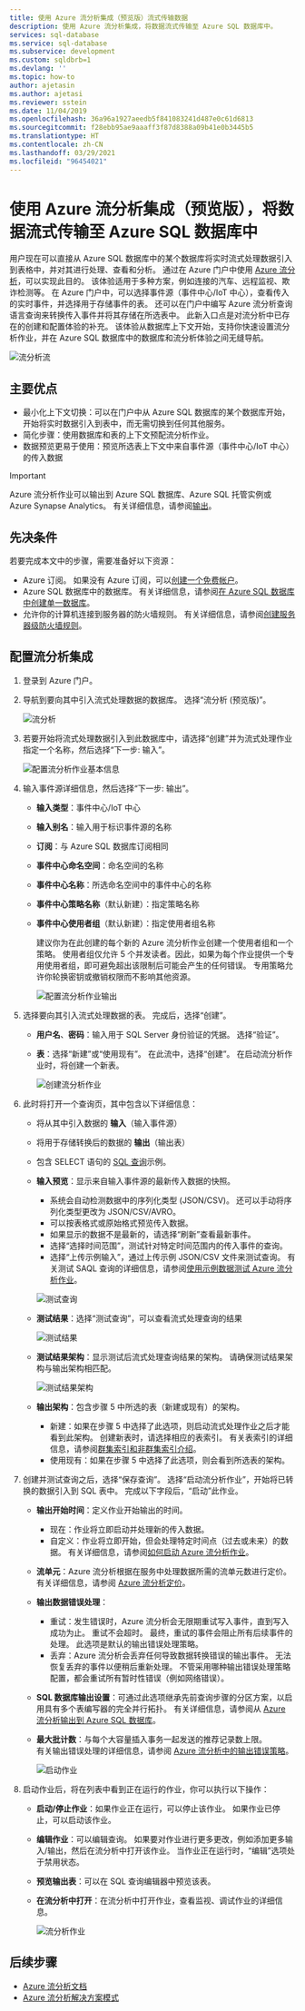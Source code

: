 ```yaml
---
title: 使用 Azure 流分析集成（预览版）流式传输数据
description: 使用 Azure 流分析集成，将数据流式传输至 Azure SQL 数据库中。
services: sql-database
ms.service: sql-database
ms.subservice: development
ms.custom: sqldbrb=1
ms.devlang: ''
ms.topic: how-to
author: ajetasin
ms.author: ajetasi
ms.reviewer: sstein
ms.date: 11/04/2019
ms.openlocfilehash: 36a96a1927aeedb5f841083241d487e0c61d6813
ms.sourcegitcommit: f28ebb95ae9aaaff3f87d8388a09b41e0b3445b5
ms.translationtype: HT
ms.contentlocale: zh-CN
ms.lasthandoff: 03/29/2021
ms.locfileid: "96454021"
---
```

# <a name="stream-data-into-azure-sql-database-using-azure-stream-analytics-integration-preview"></a>使用 Azure 流分析集成（预览版），将数据流式传输至 Azure SQL 数据库中

用户现在可以直接从 Azure SQL 数据库中的某个数据库将实时流式处理数据引入到表格中，并对其进行处理、查看和分析。 通过在 Azure 门户中使用 [Azure 流分析](../../stream-analytics/stream-analytics-introduction.md)，可以实现此目的。 该体验适用于多种方案，例如连接的汽车、远程监视、欺诈检测等。 在 Azure 门户中，可以选择事件源（事件中心/IoT 中心），查看传入的实时事件，并选择用于存储事件的表。 还可以在门户中编写 Azure 流分析查询语言查询来转换传入事件并将其存储在所选表中。 此新入口点是对流分析中已存在的创建和配置体验的补充。 该体验从数据库上下文开始，支持你快速设置流分析作业，并在 Azure SQL 数据库中的数据库和流分析体验之间无缝导航。

![流分析流](./media/stream-data-stream-analytics-integration/stream-analytics-flow.png)

## <a name="key-benefits"></a>主要优点

- 最小化上下文切换：可以在门户中从 Azure SQL 数据库的某个数据库开始，开始将实时数据引入到表中，而无需切换到任何其他服务。
- 简化步骤：使用数据库和表的上下文预配流分析作业。
- 数据预览更易于使用：预览所选表上下文中来自事件源（事件中心/IoT 中心）的传入数据

> [!IMPORTANT]
> Azure 流分析作业可以输出到 Azure SQL 数据库、Azure SQL 托管实例或 Azure Synapse Analytics。 有关详细信息，请参阅[输出](../../stream-analytics/stream-analytics-define-outputs.md)。

## <a name="prerequisites"></a>先决条件

若要完成本文中的步骤，需要准备好以下资源：

- Azure 订阅。 如果没有 Azure 订阅，可以[创建一个免费帐户](https://azure.microsoft.com/free/)。
- Azure SQL 数据库中的数据库。 有关详细信息，请参阅[在 Azure SQL 数据库中创建单一数据库](single-database-create-quickstart.md)。
- 允许你的计算机连接到服务器的防火墙规则。 有关详细信息，请参阅[创建服务器级防火墙规则](firewall-create-server-level-portal-quickstart.md)。

## <a name="configure-stream-analytics-integration"></a>配置流分析集成

1. 登录到 Azure 门户。
2. 导航到要向其中引入流式处理数据的数据库。 选择“流分析 (预览版)”。

    ![流分析](./media/stream-data-stream-analytics-integration/stream-analytics.png)

3. 若要开始将流式处理数据引入到此数据库中，请选择“创建”并为流式处理作业指定一个名称，然后选择“下一步: 输入”。

    ![配置流分析作业基本信息](./media/stream-data-stream-analytics-integration/create-job.png)

4. 输入事件源详细信息，然后选择“下一步: 输出”。

   - **输入类型**：事件中心/IoT 中心
   - **输入别名**：输入用于标识事件源的名称
   - **订阅**：与 Azure SQL 数据库订阅相同
   - **事件中心命名空间**：命名空间的名称
   - **事件中心名称**：所选命名空间中的事件中心的名称
   - **事件中心策略名称**（默认新建）：指定策略名称
   - **事件中心使用者组**（默认新建）：指定使用者组名称  

      建议你为在此创建的每个新的 Azure 流分析作业创建一个使用者组和一个策略。 使用者组仅允许 5 个并发读者。因此，如果为每个作业提供一个专用使用者组，即可避免超出该限制后可能会产生的任何错误。 专用策略允许你轮换密钥或撤销权限而不影响其他资源。

     ![配置流分析作业输出](./media/stream-data-stream-analytics-integration/create-job-output.png)

5. 选择要向其引入流式处理数据的表。 完成后，选择“创建”。

   - **用户名**、**密码**：输入用于 SQL Server 身份验证的凭据。 选择“验证”。
   - **表**：选择“新建”或“使用现有”。 在此流中，选择“创建”。 在启动流分析作业时，将创建一个新表。

     ![创建流分析作业](./media/stream-data-stream-analytics-integration/create.png)

6. 此时将打开一个查询页，其中包含以下详细信息：

   - 将从其中引入数据的 **输入**（输入事件源）  
   - 将用于存储转换后的数据的 **输出**（输出表）
   - 包含 SELECT 语句的 [SQL 查询](../../stream-analytics/stream-analytics-stream-analytics-query-patterns.md)示例。
   - **输入预览**：显示来自输入事件源的最新传入数据的快照。
     - 系统会自动检测数据中的序列化类型 (JSON/CSV)。 还可以手动将序列化类型更改为 JSON/CSV/AVRO。
     - 可以按表格式或原始格式预览传入数据。
     - 如果显示的数据不是最新的，请选择“刷新”查看最新事件。
     - 选择“选择时间范围”，测试针对特定时间范围内的传入事件的查询。
     - 选择“上传示例输入”，通过上传示例 JSON/CSV 文件来测试查询。 有关测试 SAQL 查询的详细信息，请参阅[使用示例数据测试 Azure 流分析作业](../../stream-analytics/stream-analytics-test-query.md)。

     ![测试查询](./media/stream-data-stream-analytics-integration/test-query.png)

   - **测试结果**：选择“测试查询”，可以查看流式处理查询的结果

     ![测试结果](./media/stream-data-stream-analytics-integration/test-results.png)

   - **测试结果架构**：显示测试后流式处理查询结果的架构。 请确保测试结果架构与输出架构相匹配。

     ![测试结果架构](./media/stream-data-stream-analytics-integration/test-results-schema.png)

   - **输出架构**：包含步骤 5 中所选的表（新建或现有）的架构。

      - 新建：如果在步骤 5 中选择了此选项，则启动流式处理作业之后才能看到此架构。 创建新表时，请选择相应的表索引。 有关表索引的详细信息，请参阅[群集索引和非群集索引介绍](/sql/relational-databases/indexes/clustered-and-nonclustered-indexes-described/)。
      - 使用现有：如果在步骤 5 中选择了此选项，则会看到所选表的架构。

7. 创建并测试查询之后，选择“保存查询”。 选择“启动流分析作业”，开始将已转换的数据引入到 SQL 表中。 完成以下字段后，“启动”此作业。
   - **输出开始时间**：定义作业开始输出的时间。  
     - 现在：作业将立即启动并处理新的传入数据。
     - 自定义：作业将立即开始，但会处理特定时间点（过去或未来）的数据。 有关详细信息，请参阅[如何启动 Azure 流分析作业](../../stream-analytics/start-job.md)。
   - **流单元**：Azure 流分析根据在服务中处理数据所需的流单元数进行定价。 有关详细信息，请参阅 [Azure 流分析定价](https://azure.microsoft.com/pricing/details/stream-analytics/)。
   - **输出数据错误处理**：  
     - 重试：发生错误时，Azure 流分析会无限期重试写入事件，直到写入成功为止。 重试不会超时。 最终，重试的事件会阻止所有后续事件的处理。 此选项是默认的输出错误处理策略。
     - 丢弃：Azure 流分析会丢弃任何导致数据转换错误的输出事件。 无法恢复丢弃的事件以便稍后重新处理。 不管采用哪种输出错误处理策略配置，都会重试所有暂时性错误（例如网络错误）。
   - **SQL 数据库输出设置**：可通过此选项继承先前查询步骤的分区方案，以启用具有多个表编写器的完全并行拓扑。 有关详细信息，请参阅从 [Azure 流分析输出到 Azure SQL 数据库](../../stream-analytics/stream-analytics-sql-output-perf.md)。
   - **最大批计数**：与每个大容量插入事务一起发送的推荐记录数上限。  
    有关输出错误处理的详细信息，请参阅 [Azure 流分析中的输出错误策略](../../stream-analytics/stream-analytics-output-error-policy.md)。  

     ![启动作业](./media/stream-data-stream-analytics-integration/start-job.png)

8. 启动作业后，将在列表中看到正在运行的作业，你可以执行以下操作：
   - **启动/停止作业**：如果作业正在运行，可以停止该作业。 如果作业已停止，可以启动该作业。
   - **编辑作业**：可以编辑查询。 如果要对作业进行更多更改，例如添加更多输入/输出，然后在流分析中打开该作业。 当作业正在运行时，“编辑”选项处于禁用状态。
   - **预览输出表**：可以在 SQL 查询编辑器中预览该表。
   - **在流分析中打开**：在流分析中打开作业，查看监视、调试作业的详细信息。

     ![流分析作业](./media/stream-data-stream-analytics-integration/jobs.png)

## <a name="next-steps"></a>后续步骤

- [Azure 流分析文档](../../stream-analytics/index.yml)
- [Azure 流分析解决方案模式](../../stream-analytics/stream-analytics-solution-patterns.md)
